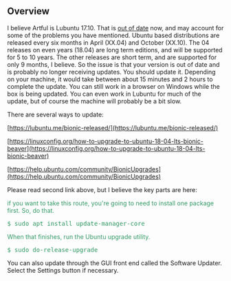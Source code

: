 ## Overview

I believe Artful is Lubuntu 17.10\. That is [out of date](https://lists.ubuntu.com/archives/ubuntu-announce/2018-July/000232.html) now, and may account for some of the problems you have mentioned. Ubuntu based distributions are released every six months in April (XX.04) and October (XX.10). The 04 releases on even years (18.04) are long term editions, and will be supported for 5 to 10 years. The other releases are short term, and are supported for only 9 months, I believe. So the issue is that your version is out of date and is probably no longer receiving updates. You should update it. Depending on your machine, it would take between about 15 minutes and 2 hours to complete the update. You can still work in a browser on Windows while the box is being updated. You can even work in Lubuntu for much of the update, but of course the machine will probably be a bit slow.

There are several ways to update:

[https://lubuntu.me/bionic-released/](https://lubuntu.me/bionic-released/)

[https://linuxconfig.org/how-to-upgrade-to-ubuntu-18-04-lts-bionic-beaver](https://linuxconfig.org/how-to-upgrade-to-ubuntu-18-04-lts-bionic-beaver)

[https://help.ubuntu.com/community/BionicUpgrades](https://help.ubuntu.com/community/BionicUpgrades)

Please read second link above, but I believe the key parts are here:

<span style="color: #339966;">if you want to take this route, you're going to need to install one package first. So, do that.</span>

<pre><span style="color: #339966;">$ sudo apt install update-manager-core</span></pre>

<span style="color: #339966;">When that finishes, run the Ubuntu upgrade utility.</span>

<pre><span style="color: #339966;">$ sudo do-release-upgrade</span></pre>

You can also update through the GUI front end called the Software Updater. Select the Settings button if necessary.
